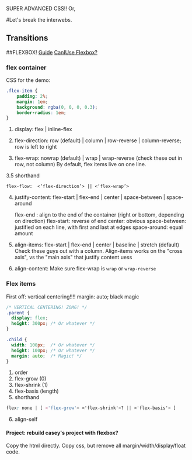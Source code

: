 SUPER ADVANCED CSS!! Or,

#Let's break the interwebs.

## Transitions

##FLEXBOX!
[Guide](http://css-tricks.com/snippets/css/a-guide-to-flexbox/)
[CanIUse Flexbox?](http://caniuse.com/flexbox)

### flex container
CSS for the demo:
```css
.flex-item {
    padding: 2%;
    margin: 1em;
    background: rgba(0, 0, 0, 0.3);
    border-radius: 1em;
}
```
1. display: flex | inline-flex

2. flex-direction: row (default) | column | row-reverse | column-reverse;
    row is left to right
3. flex-wrap: nowrap (default) | wrap | wrap-reverse (check these out in row, not column)
    By default, flex items live on one line.

3.5 shorthand
```
flex-flow:  <‘flex-direction’> || <‘flex-wrap’>
```

4. justify-content: flex-start | flex-end | center | space-between | space-around

    flex-end : align to the end of the container (right or bottom, depending on direction)
    flex-start: reverse of end
    center: obvious
    space-between: justified on each line, with first and last at edges
    space-around: equal amount

5. align-items: flex-start | flex-end | center | baseline | stretch (default)
    Check these guys out with a column. Align-items works on the "cross axis", vs the "main axis" that justify content uess

6. align-content: 
    Make sure flex-wrap is `wrap` or `wrap-reverse`

### Flex items
First off: vertical centering!!!!
margin: auto;
black magic
```css
/* VERTICAL CENTERING! ZOMG! */
.parent {
  display: flex;
  height: 300px; /* Or whatever */
}

.child {
  width: 100px;  /* Or whatever */
  height: 100px; /* Or whatever */
  margin: auto;  /* Magic! */
}
```
1. order
2. flex-grow (0)
3. flex-shrink (1)
4. flex-basis (length)
5. shorthand
```css
flex: none | [ <'flex-grow'> <'flex-shrink'>? || <'flex-basis'> ]
```



6. align-self
#### Project: rebuild casey's project with flexbox?
Copy the html directly.
Copy css, but remove all margin/width/display/float code.